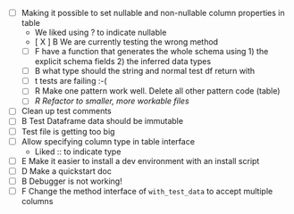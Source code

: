 * [ ] Making it possible to set nullable and non-nullable column properties in table
    * We liked using ? to indicate nullable
    * [ X ] B  We are currently testing the wrong method
    * [ ] F have a function that generates the whole schema using 1) the explicit schema fields 2) the inferred data types
    * [ ] B what type should the string and normal test df return with
    * [ ] t tests are failing :-(
    * [ ] R Make one pattern work well. Delete all other pattern code (table)
    * [ ] *R Refactor to smaller, more workable files*
* [ ] Clean up test comments
* [ ] B Test Dataframe data should be immutable
* [ ] Test file is getting too big
* [ ] Allow specifying column type in table interface
  * Liked :: to indicate type
* [ ] E Make it easier to install a dev environment with an install script
* [ ] D Make a quickstart doc
* [ ] B Debugger is not working! 
* [ ] F Change the method interface of `with_test_data` to accept multiple columns